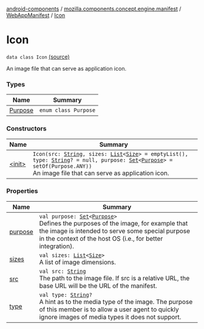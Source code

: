 [android-components](../../../index.md) / [mozilla.components.concept.engine.manifest](../../index.md) / [WebAppManifest](../index.md) / [Icon](./index.md)

# Icon

`data class Icon` [(source)](https://github.com/mozilla-mobile/android-components/blob/master/components/concept/engine/src/main/java/mozilla/components/concept/engine/manifest/WebAppManifest.kt#L97)

An image file that can serve as application icon.

### Types

| Name | Summary |
|---|---|
| [Purpose](-purpose/index.md) | `enum class Purpose` |

### Constructors

| Name | Summary |
|---|---|
| [&lt;init&gt;](-init-.md) | `Icon(src: `[`String`](https://kotlinlang.org/api/latest/jvm/stdlib/kotlin/-string/index.html)`, sizes: `[`List`](https://kotlinlang.org/api/latest/jvm/stdlib/kotlin.collections/-list/index.html)`<`[`Size`](../../-size/index.md)`> = emptyList(), type: `[`String`](https://kotlinlang.org/api/latest/jvm/stdlib/kotlin/-string/index.html)`? = null, purpose: `[`Set`](https://kotlinlang.org/api/latest/jvm/stdlib/kotlin.collections/-set/index.html)`<`[`Purpose`](-purpose/index.md)`> = setOf(Purpose.ANY))`<br>An image file that can serve as application icon. |

### Properties

| Name | Summary |
|---|---|
| [purpose](purpose.md) | `val purpose: `[`Set`](https://kotlinlang.org/api/latest/jvm/stdlib/kotlin.collections/-set/index.html)`<`[`Purpose`](-purpose/index.md)`>`<br>Defines the purposes of the image, for example that the image is intended to serve some special purpose in the context of the host OS (i.e., for better integration). |
| [sizes](sizes.md) | `val sizes: `[`List`](https://kotlinlang.org/api/latest/jvm/stdlib/kotlin.collections/-list/index.html)`<`[`Size`](../../-size/index.md)`>`<br>A list of image dimensions. |
| [src](src.md) | `val src: `[`String`](https://kotlinlang.org/api/latest/jvm/stdlib/kotlin/-string/index.html)<br>The path to the image file. If src is a relative URL, the base URL will be the URL of the manifest. |
| [type](type.md) | `val type: `[`String`](https://kotlinlang.org/api/latest/jvm/stdlib/kotlin/-string/index.html)`?`<br>A hint as to the media type of the image. The purpose of this member is to allow a user agent to quickly ignore images of media types it does not support. |
